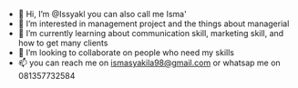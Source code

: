- 👋 Hi, I’m @Issyakl you can also call me Isma'
- 👀 I’m interested in management project and the things about managerial
- 🌱 I’m currently learning about communication skill, marketing skill, and how to get many clients
- 💞️ I’m looking to collaborate on people who need my skills
- 📫 you can reach me on ismasyakila98@gmail.com or whatsap me on 081357732584

<!---
Issyakl/Issyakl is a ✨ special ✨ repository because its `README.md` (this file) appears on your GitHub profile.
You can click the Preview link to take a look at your changes.
--->

